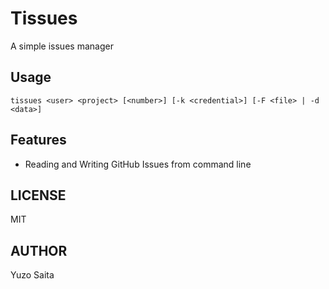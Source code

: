 # Tissues

A simple issues manager

## Usage

```
tissues <user> <project> [<number>] [-k <credential>] [-F <file> | -d <data>]
```

## Features
- Reading and Writing GitHub Issues from command line

## LICENSE
MIT

## AUTHOR
Yuzo Saita

